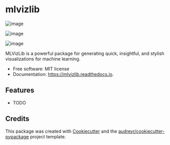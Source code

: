 mlvizlib
========

![image](https://img.shields.io/pypi/v/mlvizlib.svg%0A%20%20%20%20%20:target:%20https://pypi.python.org/pypi/mlvizlib)

![image](https://img.shields.io/travis/kristianbonnici/mlvizlib.svg%0A%20%20%20%20%20:target:%20https://travis-ci.com/kristianbonnici/mlvizlib)

![image](https://readthedocs.org/projects/mlvizlib/badge/?version=latest%0A%20%20%20%20%20:target:%20https://mlvizlib.readthedocs.io/en/latest/?version=latest%0A%20%20%20%20%20:alt:%20Documentation%20Status)

MLVizLib is a powerful package for generating quick, insightful, and
stylish visualizations for machine learning.

-   Free software: MIT license
-   Documentation: <https://mlvizlib.readthedocs.io>.

Features
--------

-   TODO

Credits
-------

This package was created with
[Cookiecutter](https://github.com/audreyr/cookiecutter) and the
[audreyr/cookiecutter-pypackage](https://github.com/audreyr/cookiecutter-pypackage)
project template.
